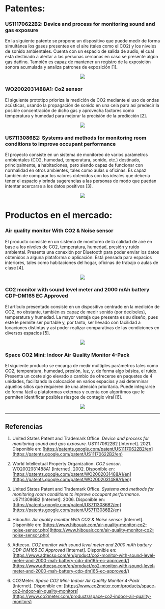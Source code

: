 # Patentes:

### US11170622B2: Device and process for monitoring sound and gas exposure

En la siguiente patente se propone un dispositivo que puede medir de forma simultánea los gases presentes en el aire (tales como el CO2) y los niveles de sonido ambientales. Cuenta con un espacio de salida de audio, el cual está destinado a alertar a las personas cercanas en caso se presente algún gas dañino. También es capaz de mantener un registro de la exposición sonora acumulada y analiza patrones de exposición [1].

<p align="center">
  <img src="https://github.com/aquinoestoyxd/Proyecto_de_Ingenieria_1/blob/main/Im%C3%A1genes/Patente%201.png?raw=true"/>
</p>

### WO2002031488A1: Co2 sensor

El siguiente prototipo prioriza la medición de CO2 mediante el uso de ondas acústicas, usando la propagación de sonido en una cela para así predecir la posible concentración de dicho gas y aprovecha factores como temperatura y humedad para mejorar la precisión de la predicción [2].

<p align="center">
  <img src="https://github.com/aquinoestoyxd/Proyecto_de_Ingenieria_1/blob/main/Im%C3%A1genes/Patente%202.png?raw=true"/>
</p>

### US7113086B2: Systems and methods for monitoring room conditions to improve occupant performance

El proyecto consiste en un sistema de monitoreo de varios parámetros ambientales (CO2, humedad, temperatura, sonido, etc.) destinado, principalmente, a habitaciones, pero siendo capaz de funcionar con normalidad en otros ambientes, tales como aulas u oficinas. Es capaz también de comparar los valores obtenidos con los ideales que debería tener el espacio y brinda sugerencias a las personas de modo que puedan intentar acercarse a los datos positivos [3].

<p align="center">
  <img src="https://github.com/aquinoestoyxd/Proyecto_de_Ingenieria_1/blob/main/Im%C3%A1genes/Patente%203.png?raw=true"/>
</p>

# Productos en el mercado:

### Air quality monitor With CO2 & Noise sensor

El producto consiste en un sistema de monitoreo de la calidad de aire en base a los niveles de CO2, temperatura, humedad, presión y ruido ambiental. Presenta una conexión por Bluetooth para poder enviar los datos obtenidos a alguna plataforma o aplicación. Está pensada para espacios interiores, tales como habitaciones del hogar, oficinas de trabajo o aulas de clase [4].

<p align="center">
  <img src="https://github.com/aquinoestoyxd/Proyecto_de_Ingenieria_1/blob/main/Im%C3%A1genes/Producto%201.png?raw=true"/>
</p>

### CO2 monitor with sound level meter and 2000 mAh battery CDP-DM165 EC Approved

El artículo presentado consiste en un dispositivo centrado en la medición de CO2, no obstante, también es capaz de medir sonido (por decibeles), temperatura y humedad. La mayor ventaja que presenta es su diseño, pues este le permite ser portable y, por tanto, ser llevado con facilidad a locaciones distintas y así poder realizar comparativas de las condiciones en diversos espacios [5].

<p align="center">
  <img src="https://github.com/aquinoestoyxd/Proyecto_de_Ingenieria_1/blob/main/Im%C3%A1genes/Producto%202.png?raw=true"/>
</p>

### Space CO2 Mini: Indoor Air Quality Monitor 4-Pack

El siguiente producto se encarga de medir múltiples parámetros tales como CO2, temperatura, humedad, presión, luz, y, de forma algo básica, el ruido. Presenta un coste algo elevado a cambio de ofrecerse en paquetes de 4 unidades, facilitando la colocación en varios espacios y así determinar aquellos sitios que requieren de una atención prioritaria. Puede integrarse de forma fácil a plataformas externas y cuenta con algoritmos que le permiten identificar posibles riesgos de contagio viral [6].

<p align="center">
  <img src="https://github.com/aquinoestoyxd/Proyecto_de_Ingenieria_1/blob/main/Im%C3%A1genes/Producto%203.png?raw=true"/>
</p>

---

## Referencias 

1. United States Patent and Trademark Office. *Device and process for monitoring sound and gas exposure*. US11170622B2 [Internet]. 2021. Disponible en: [https://patents.google.com/patent/US11170622B2/en](https://patents.google.com/patent/US11170622B2/en)

2. World Intellectual Property Organization. *CO2 sensor*. WO2002031488A1 [Internet]. 2002. Disponible en: [https://patents.google.com/patent/WO2002031488A1/en](https://patents.google.com/patent/WO2002031488A1/en)

3. United States Patent and Trademark Office. *Systems and methods for monitoring room conditions to improve occupant performance*. US7113086B2 [Internet]. 2006. Disponible en: [https://patents.google.com/patent/US7113086B2/en](https://patents.google.com/patent/US7113086B2/en)

4. HibouAir. *Air quality monitor With CO2 & Noise sensor* [Internet]. Disponible en: [https://www.hibouair.com/air-quality-monitor-co2-noise-sensor.php](https://www.hibouair.com/air-quality-monitor-co2-noise-sensor.php)

5. Adtecso. *CO2 monitor with sound level meter and 2000 mAh battery CDP-DM165 EC Approved* [Internet]. Disponible en: [https://www.adtecso.com/en/product/co2-monitor-with-sound-level-meter-and-2000-mah-battery-cdp-dm165-ec-approved/](https://www.adtecso.com/en/product/co2-monitor-with-sound-level-meter-and-2000-mah-battery-cdp-dm165-ec-approved/)

6. CO2Meter. *Space CO2 Mini: Indoor Air Quality Monitor 4-Pack* [Internet]. Disponible en: [https://www.co2meter.com/products/space-co2-indoor-air-quality-monitors](https://www.co2meter.com/products/space-co2-indoor-air-quality-monitors)



